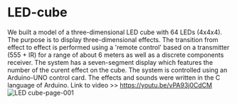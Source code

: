 # LED-cube
We built a model of a three-dimensional LED cube with 64 LEDs (4x4x4). The purpose is to display three-dimensional effects. The transition from effect to effect is performed using a 'remote control' based on a transmitter (555 + IR) for a range of about 6 meters as well as a discrete components receiver. The system has a seven-segment display which features the number of the curent effect on the cube. The system is controlled using an Arduino-UNO control card. The effects and sounds were written in the C language of Arduino.
Link to video >> https://youtu.be/vPA93j0CdCM
![LED cube-page-001](https://user-images.githubusercontent.com/66800200/99581504-917ded80-29e9-11eb-92d6-c1f460237545.jpg)

